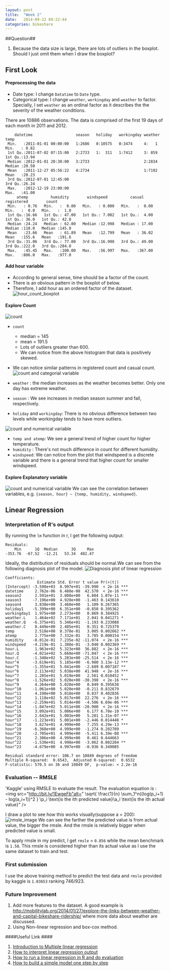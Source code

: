 ```yaml
---
layout: post
title:  "Week 2"
date:   2014-09-22 09:22:44
categories: bikeshare
---
```


##Question##
1. Because the data size is large, there are lots of outliers in the boxplot. Should I just omit them when I draw the boxplot?


## First Look ##
#### Preprocessing the data ####
  * Date type: I change  `Datatime` to `Date` type.
  * Categorical type: I change `weather`, `workingday` and `weather` to factor. Specially, I set `weather` as an ordinal factor as it describes the the severity of the weather conditions.

There are 10886 observations. The data is comprised of the first 19 days of each month in 2011 and 2012.

```
    datetime                   season   holiday   workingday weather       temp
 Min.   :2011-01-01 00:00:00   1:2686   0:10575   0:3474     4:   1   Min.   : 0.82  
 1st Qu.:2011-07-02 07:15:00   2:2733   1:  311   1:7412     3: 859   1st Qu.:13.94  
 Median :2012-01-01 20:30:00   3:2733                        2:2834   Median :20.50  
 Mean   :2011-12-27 05:56:22   4:2734                        1:7192   Mean   :20.23  
 3rd Qu.:2012-07-01 12:45:00                                          3rd Qu.:26.24  
 Max.   :2012-12-19 23:00:00                                          Max.   :41.00  
     atemp          humidity        windspeed          casual         registered        count
 Min.   : 0.76   Min.   :  0.00   Min.   : 0.000   Min.   :  0.00   Min.   :  0.0   Min.   :  1.0  
 1st Qu.:16.66   1st Qu.: 47.00   1st Qu.: 7.002   1st Qu.:  4.00   1st Qu.: 36.0   1st Qu.: 42.0  
 Median :24.24   Median : 62.00   Median :12.998   Median : 17.00   Median :118.0   Median :145.0  
 Mean   :23.66   Mean   : 61.89   Mean   :12.799   Mean   : 36.02   Mean   :155.6   Mean   :191.6  
 3rd Qu.:31.06   3rd Qu.: 77.00   3rd Qu.:16.998   3rd Qu.: 49.00   3rd Qu.:222.0   3rd Qu.:284.0  
 Max.   :45.45   Max.   :100.00   Max.   :56.997   Max.   :367.00   Max.   :886.0   Max.   :977.0
```
#### Add hour variable ####
* According to general sense, time should be a factor of the count.
* There is an obvious pattern in the boxplot of below.
* Therefore, I add hour as an ordered factor of the dataset.
![hour_count_boxplot](https://docs.google.com/uc?export=view&id=0B47woKFE0zXeX1hMM0w0Rml1dG8)



#### Explore Count ####
![count](https://docs.google.com/uc?export=view&id=0B47woKFE0zXeLUszYkFpaGM4WGc)

* `count`
  *  median = 145
  *  mean = 191.5
  *  Lots of outliers greater than 600.
  *  We can notice from the above histogram that data is positively skewed.
* We can notice similar patterns in registered count and casual count.
![count and categorial variable](https://docs.google.com/uc?export=view&id=0B47woKFE0zXeYUt3R0hIVE55Rk0)

* `weather` : the median increases as the weather becomes better. Only one day has extreme weather.
* `season` : We see increases in median season summer and fall, respectively.
* `holiday` and `workingday`: There is no obvious difference between two levels while workingday tends to have more outliers.

![count and numerical variable](https://docs.google.com/uc?export=view&id=0B47woKFE0zXeM3FMYlF4V2NIbkU)

* `temp and atemp`: We see a general trend of higher count for higher temperature.
* `humidity` : There's not much difference in count for different humidity.
* `windspeed`: We can notice from the plot that windspeed is a discrete variable and there is a general trend that higher count for smaller windspeed.

#### Explore Explanatory variable ####
![count and numerical variable](https://docs.google.com/uc?export=view&id=0B47woKFE0zXeU09hWjZRek1nWnc)
We can see the correlation between variables, e.g. `{season, hour} ~ {temp, humidity, windspeed}`.

## Linear Regression ##
### Interpretation of R's output
By running the `lm` function in r, I get the following output:
```
Residuals:
    Min      1Q  Median      3Q     Max
-353.76  -67.52  -12.21   53.34  482.47
```
Ideally, the distribution of residuals should be normal.We can see from the following diagnosis plot of the model.
![Diagnosis plot of linear regression](https://docs.google.com/uc?export=view&id=0B47woKFE0zXeTVpDd1NzWk9KWVk)

```
Coefficients:
              Estimate Std. Error t value Pr(>|t|)
(Intercept) -3.598e+03  8.997e+01 -39.990  < 2e-16 ***
datetime     2.762e-06  6.488e-08  42.570  < 2e-16 ***
season2      2.591e+01  3.808e+00   6.804 1.07e-11 ***
season3     -7.196e+00  4.920e+00  -1.463 0.143610
season4      3.838e+00  3.460e+00   1.109 0.267365
holiday1    -5.399e+00  6.351e+00  -0.850 0.395362
workingday1  1.975e+00  2.273e+00   0.869 0.384925
weather.L    1.464e+02  7.171e+01   2.041 0.041271 *  
weather.Q   -6.375e+01  5.346e+01  -1.193 0.233088
weather.C    8.449e+00  2.405e+01   0.351 0.725379
temp         2.518e+00  8.378e-01   3.005 0.002662 **
atemp        2.775e+00  7.332e-01   3.785 0.000154 ***
humidity    -8.012e-01  7.235e-02 -11.074  < 2e-16 ***
windspeed   -4.219e-01  1.388e-01  -3.040 0.002369 **
hour.L       1.963e+02  5.323e+00  36.882  < 2e-16 ***
hour.Q      -4.021e+02  5.660e+00 -71.047  < 2e-16 ***
hour.C      -1.348e+02  5.283e+00 -25.514  < 2e-16 ***
hour^4      -3.619e+01  5.185e+00  -6.980 3.13e-12 ***
hour^5      -1.355e+01  5.041e+00  -2.689 0.007187 **
hour^6       2.113e+02  5.038e+00  41.948  < 2e-16 ***
hour^7       1.285e+01  5.019e+00   2.561 0.010452 *  
hour^8      -1.526e+02  5.020e+00 -30.398  < 2e-16 ***
hour^9       4.264e+00  5.020e+00   0.849 0.395638
hour^10     -1.061e+00  5.020e+00  -0.211 0.832679
hour^11      4.198e+00  5.018e+00   0.837 0.402836
hour^12      1.118e+02  5.017e+00  22.276  < 2e-16 ***
hour^13     -2.259e+01  5.014e+00  -4.506 6.69e-06 ***
hour^14     -1.047e+02  5.011e+00 -20.900  < 2e-16 ***
hour^15      3.092e+01  5.006e+00   6.177 6.78e-10 ***
hour^16      2.642e+01  5.003e+00   5.281 1.31e-07 ***
hour^17     -1.223e+01  5.001e+00  -2.446 0.014448 *  
hour^18      3.627e+01  4.999e+00   7.255 4.29e-13 ***
hour^19     -6.368e+00  4.999e+00  -1.274 0.202709
hour^20     -2.705e+01  4.999e+00  -5.411 6.39e-08 ***
hour^21      2.306e+00  4.999e+00   0.461 0.644663
hour^22     -1.530e+01  4.998e+00  -3.062 0.002204 **
hour^23     -4.679e+00  4.997e+00  -0.936 0.349085
```

```
Residual standard error: 106.7 on 10849 degrees of freedom
Multiple R-squared:  0.6543,  Adjusted R-squared:  0.6532
F-statistic: 570.5 on 36 and 10849 DF,  p-value: < 2.2e-16
```

### Evaluation -- RMSLE ###
'Kaggle' using RMSLE to evaluate the result. The evaluation equation is :
<img src="http://bit.ly/1EwgeFb"alt=" \sqrt{ \frac{1}{n} \sum_1^n((log(p_i+1) - log(a_i+1))^2 } \\p_i \text{is the ith predicted value}\\a_i \text{is the ith actual value}" />

I draw a plot to see how this works visually(suppose a = 200):
![rmsle_image](https://docs.google.com/uc?export=view&id=0B47woKFE0zXeZFFJUHFiNE9DYW8)
We can see the farther the predicted value is from actual value, the bigger the rmsle. And the rmsle is relatively bigger when predicted value is small.

To apply rmsle in my predict, I get `rmsle` = `0.856` while the mean benchmark is `1.58`. This rmsle is considered higher than its actual value as I use the same dataset to train and test.

### First submission ###
I use the above training method to predict the test data and `rmsle` provided by kaggle is `1.03653` ranking 746/923.


### Future Improvement ###
1. Add more features to the dataset. A good example is http://mobilitylab.org/2014/01/27/explore-the-links-between-weather-and-capital-bikeshare-ridership/ where more data about weather are discussed.
2. Using Non-linear regression and box-cox method.

####Useful Link ####
1. [Introduction to Multiple linear regression](http://dept.stat.lsa.umich.edu/~kshedden/Courses/Stat401/Notes/401-multreg.pdf)
1. [How to interpret linear regression output](http://dss.princeton.edu/online_help/analysis/interpreting_regression.htm)
2. [How to run a linear regression in R and do evaluation](http://brandonharris.io/kaggle-bike-sharing/)
3. [How to build a simple model one step by step](http://brandonharris.io/kaggle-bike-sharing/)
